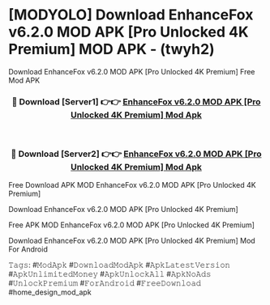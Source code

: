 # [MODYOLO] Download EnhanceFox v6.2.0 MOD APK [Pro Unlocked 4K Premium] MOD APK - (twyh2)
Download EnhanceFox v6.2.0 MOD APK [Pro Unlocked 4K Premium] Free Mod APK

<div align="center">
<h3>🔴 Download [Server1] 👉👉 <a href="https://apk-comot.site?title=EnhanceFox_v6.2.0_MOD_APK_[Pro_Unlocked_4K_Premium]">EnhanceFox v6.2.0 MOD APK [Pro Unlocked 4K Premium] Mod Apk</a></h3><br>

<h3>🔴 Download [Server2] 👉👉 <a href="https://apk-comot.site?title=EnhanceFox_v6.2.0_MOD_APK_[Pro_Unlocked_4K_Premium]">EnhanceFox v6.2.0 MOD APK [Pro Unlocked 4K Premium] Mod Apk</a></h3>
</div>


Free Download APK MOD EnhanceFox v6.2.0 MOD APK [Pro Unlocked 4K Premium]

Download EnhanceFox v6.2.0 MOD APK [Pro Unlocked 4K Premium] 

Free APK MOD EnhanceFox v6.2.0 MOD APK [Pro Unlocked 4K Premium] 

Download EnhanceFox v6.2.0 MOD APK [Pro Unlocked 4K Premium] Mod For Android

𝚃𝚊𝚐𝚜: #𝙼𝚘𝚍𝙰𝚙𝚔 #𝙳𝚘𝚠𝚗𝚕𝚘𝚊𝚍𝙼𝚘𝚍𝙰𝚙𝚔 #𝙰𝚙𝚔𝙻𝚊𝚝𝚎𝚜𝚝𝚅𝚎𝚛𝚜𝚒𝚘𝚗 #𝙰𝚙𝚔𝚄𝚗𝚕𝚒𝚖𝚒𝚝𝚎𝚍𝙼𝚘𝚗𝚎𝚢 #𝙰𝚙𝚔𝚄𝚗𝚕𝚘𝚌𝚔𝙰𝚕𝚕 #𝙰𝚙𝚔𝙽𝚘𝙰𝚍𝚜 #𝚄𝚗𝚕𝚘𝚌𝚔𝙿𝚛𝚎𝚖𝚒𝚞𝚖 #𝙵𝚘𝚛𝙰𝚗𝚍𝚛𝚘𝚒𝚍 #𝙵𝚛𝚎𝚎𝙳𝚘𝚠𝚗𝚕𝚘𝚊𝚍 #home_design_mod_apk